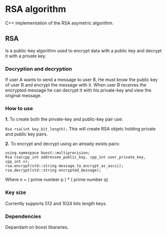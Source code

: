 # RSA algorithm
 C++ implementation of the RSA asymetric algorithm.
 ## RSA
 Is a public-key algorithm used to encrypt data with a public key and decrypt it with a private key.
 ### Decryption and decryption
 If user A wants to send a message to user B, He must know the public key of user B and encrypt the message with it.
 When user B receives the encrypted message he can decrypt it with his private-key and view the original message.
 ### How to use
**1.** To create both the private-key and public-key pair use:

`Rsa rsa(int key_bit_length);`
This will create RSA objetc holding private and public key pairs.

**2.** To encrypt and decrypt using an already exists pairs:
```
using namespace boost::multiprecision;
Rsa rsa(cpp_int addressee_public_key, cpp_int user_private_key, cpp_int n);
rsa.encrypt(std::string message_to_encrypt_as_ascii);
rsa.decrypt(std::string encrypted_message);
```
Where n = ( prime number p ) * ( prime number q)
 ### Key size 
 Currently supports 512 and 1024 bits length keys.
 
 ### Dependencies
 Depandant on boost libararies.
